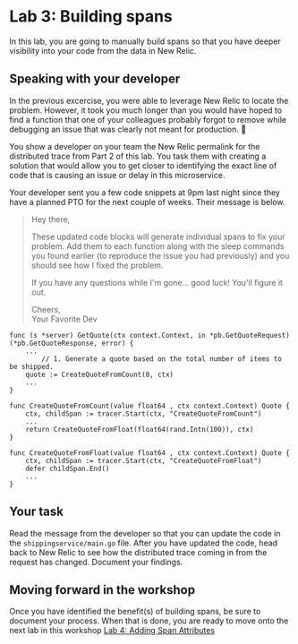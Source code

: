 # Lab 3: Building spans

In this lab, you are going to manually build spans so that you have deeper visibility into your code from the data in New Relic.

## Speaking with your developer
In the previous excercise, you were able to leverage New Relic to locate the problem. However, it took you much longer than you would have hoped to find a function that one of your colleagues probably forgot to remove while debugging an issue that was clearly not meant for production. :facepalm: 

You show a developer on your team the New Relic permalink for the distributed trace from Part 2 of this lab. You task them with creating a solution that would allow you to get closer to identifying the exact line of code that is causing an issue or delay in this microservice. 

Your developer sent you a few code snippets at 9pm last night since they have a planned PTO for the next couple of weeks. Their message is below.


> Hey there,  
> 
> These updated code blocks will generate individual spans to fix your problem. Add them to each function along with the sleep commands you found earlier (to reproduce the issue you had previously) and you should see how I fixed the problem.
> 
> If you have any questions while I'm gone... good luck! You'll figure it out.
> 
> Cheers,  
> Your Favorite Dev


```
func (s *server) GetQuote(ctx context.Context, in *pb.GetQuoteRequest) (*pb.GetQuoteResponse, error) {
	...	
		// 1. Generate a quote based on the total number of items to be shipped.
	quote := CreateQuoteFromCount(0, ctx)
	...
}
```


```
func CreateQuoteFromCount(value float64 , ctx context.Context) Quote {
	ctx, childSpan := tracer.Start(ctx, "CreateQuoteFromCount")
	...
	return CreateQuoteFromFloat(float64(rand.Intn(100)), ctx)
}
```

```
func CreateQuoteFromFloat(value float64 , ctx context.Context) Quote {
	ctx, childSpan := tracer.Start(ctx, "CreateQuoteFromFloat")
	defer childSpan.End()
	...
}
```

## Your task
Read the message from the developer so that you can update the code in the `shippingservice/main.go` file. After you have updated the code, head back to New Relic to see how the distributed trace coming in from the request has changed. Document your findings.

## Moving forward in the workshop
Once you have identified the benefit(s) of building spans, be sure to document your process. When that is done, you are ready to move onto the next lab in this workshop [Lab 4: Adding Span Attributes](lab_4-Span-Attributes.md) 